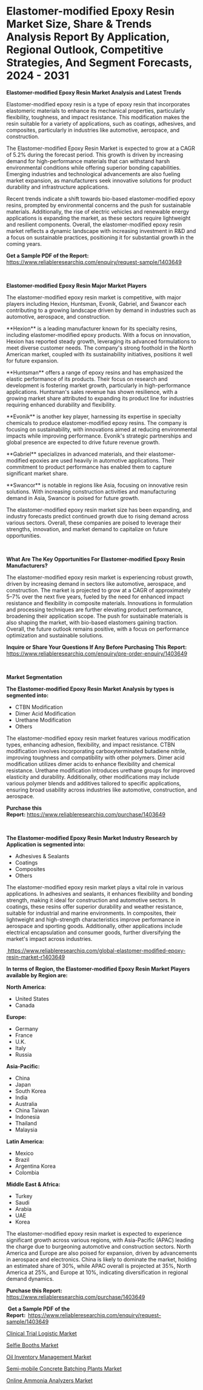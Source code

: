 <p><h1>Elastomer-modified Epoxy Resin Market Size, Share & Trends Analysis Report By Application, Regional Outlook, Competitive Strategies, And Segment Forecasts, 2024 - 2031</h1></p><p><strong>Elastomer-modified Epoxy Resin Market Analysis and Latest Trends</strong></p>
<p><p>Elastomer-modified epoxy resin is a type of epoxy resin that incorporates elastomeric materials to enhance its mechanical properties, particularly flexibility, toughness, and impact resistance. This modification makes the resin suitable for a variety of applications, such as coatings, adhesives, and composites, particularly in industries like automotive, aerospace, and construction.</p><p>The Elastomer-modified Epoxy Resin Market is expected to grow at a CAGR of 5.2% during the forecast period. This growth is driven by increasing demand for high-performance materials that can withstand harsh environmental conditions while offering superior bonding capabilities. Emerging industries and technological advancements are also fueling market expansion, as manufacturers seek innovative solutions for product durability and infrastructure applications.</p><p>Recent trends indicate a shift towards bio-based elastomer-modified epoxy resins, prompted by environmental concerns and the push for sustainable materials. Additionally, the rise of electric vehicles and renewable energy applications is expanding the market, as these sectors require lightweight and resilient components. Overall, the elastomer-modified epoxy resin market reflects a dynamic landscape with increasing investment in R&D and a focus on sustainable practices, positioning it for substantial growth in the coming years.</p></p>
<p><strong>Get a Sample PDF of the Report:&nbsp;</strong> <a href="https://www.reliableresearchiq.com/enquiry/request-sample/1403649?utm_campaign=1094&utm_medium=2&utm_source=Github&utm_content=ia&utm_term=23102024&utm_id=elastomer-modified-epoxy-resin">https://www.reliableresearchiq.com/enquiry/request-sample/1403649</a></p>
<p>&nbsp;</p>
<p><strong>Elastomer-modified Epoxy Resin Major Market Players</strong></p>
<p><p>The elastomer-modified epoxy resin market is competitive, with major players including Hexion, Huntsman, Evonik, Gabriel, and Swancor each contributing to a growing landscape driven by demand in industries such as automotive, aerospace, and construction.</p><p>**Hexion** is a leading manufacturer known for its specialty resins, including elastomer-modified epoxy products. With a focus on innovation, Hexion has reported steady growth, leveraging its advanced formulations to meet diverse customer needs. The company's strong foothold in the North American market, coupled with its sustainability initiatives, positions it well for future expansion.</p><p>**Huntsman** offers a range of epoxy resins and has emphasized the elastic performance of its products. Their focus on research and development is fostering market growth, particularly in high-performance applications. Huntsman's sales revenue has shown resilience, with a growing market share attributed to expanding its product line for industries requiring enhanced durability and flexibility.</p><p>**Evonik** is another key player, harnessing its expertise in specialty chemicals to produce elastomer-modified epoxy resins. The company is focusing on sustainability, with innovations aimed at reducing environmental impacts while improving performance. Evonik's strategic partnerships and global presence are expected to drive future revenue growth.</p><p>**Gabriel** specializes in advanced materials, and their elastomer-modified epoxies are used heavily in automotive applications. Their commitment to product performance has enabled them to capture significant market share.</p><p>**Swancor** is notable in regions like Asia, focusing on innovative resin solutions. With increasing construction activities and manufacturing demand in Asia, Swancor is poised for future growth.</p><p>The elastomer-modified epoxy resin market size has been expanding, and industry forecasts predict continued growth due to rising demand across various sectors. Overall, these companies are poised to leverage their strengths, innovation, and market demand to capitalize on future opportunities.</p></p>
<p>&nbsp;</p>
<p><strong>What Are The Key Opportunities For Elastomer-modified Epoxy Resin Manufacturers?</strong></p>
<p><p>The elastomer-modified epoxy resin market is experiencing robust growth, driven by increasing demand in sectors like automotive, aerospace, and construction. The market is projected to grow at a CAGR of approximately 5–7% over the next five years, fueled by the need for enhanced impact resistance and flexibility in composite materials. Innovations in formulation and processing techniques are further elevating product performance, broadening their application scope. The push for sustainable materials is also shaping the market, with bio-based elastomers gaining traction. Overall, the future outlook remains positive, with a focus on performance optimization and sustainable solutions.</p></p>
<p><strong>Inquire or Share Your Questions If Any Before Purchasing This Report:</strong> <a href="https://www.reliableresearchiq.com/enquiry/pre-order-enquiry/1403649?utm_campaign=1094&utm_medium=2&utm_source=Github&utm_content=ia&utm_term=23102024&utm_id=elastomer-modified-epoxy-resin">https://www.reliableresearchiq.com/enquiry/pre-order-enquiry/1403649</a></p>
<p>&nbsp;</p>
<p><strong>Market Segmentation</strong></p>
<p><strong>The Elastomer-modified Epoxy Resin Market Analysis by types is segmented into:</strong></p>
<p><ul><li>CTBN Modification</li><li>Dimer Acid Modification</li><li>Urethane Modification</li><li>Others</li></ul></p>
<p><p>The elastomer-modified epoxy resin market features various modification types, enhancing adhesion, flexibility, and impact resistance. CTBN modification involves incorporating carboxyterminated butadiene nitrile, improving toughness and compatibility with other polymers. Dimer acid modification utilizes dimer acids to enhance flexibility and chemical resistance. Urethane modification introduces urethane groups for improved elasticity and durability. Additionally, other modifications may include various polymer blends and additives tailored to specific applications, ensuring broad usability across industries like automotive, construction, and aerospace.</p></p>
<p><strong>Purchase this Report:&nbsp;</strong><a href="https://www.reliableresearchiq.com/purchase/1403649?utm_campaign=1094&utm_medium=2&utm_source=Github&utm_content=ia&utm_term=23102024&utm_id=elastomer-modified-epoxy-resin">https://www.reliableresearchiq.com/purchase/1403649</a></p>
<p>&nbsp;</p>
<p><strong>The Elastomer-modified Epoxy Resin Market Industry Research by Application is segmented into:</strong></p>
<p><ul><li>Adhesives & Sealants</li><li>Coatings</li><li>Composites</li><li>Others</li></ul></p>
<p><p>The elastomer-modified epoxy resin market plays a vital role in various applications. In adhesives and sealants, it enhances flexibility and bonding strength, making it ideal for construction and automotive sectors. In coatings, these resins offer superior durability and weather resistance, suitable for industrial and marine environments. In composites, their lightweight and high-strength characteristics improve performance in aerospace and sporting goods. Additionally, other applications include electrical encapsulation and consumer goods, further diversifying the market's impact across industries.</p></p>
<p><a href="https://www.reliableresearchiq.com/global-elastomer-modified-epoxy-resin-market-r1403649?utm_campaign=1094&utm_medium=2&utm_source=Github&utm_content=ia&utm_term=23102024&utm_id=elastomer-modified-epoxy-resin">&nbsp;https://www.reliableresearchiq.com/global-elastomer-modified-epoxy-resin-market-r1403649</a></p>
<p><strong>In terms of Region, the Elastomer-modified Epoxy Resin Market Players available by Region are:</strong></p>
<p>
    <p> <strong> North America: </strong>
        <ul>
            <li>United States</li>
            <li>Canada</li>
        </ul>
        </p> 
    <p> <strong> Europe: </strong>
        <ul>
            <li>Germany</li>
            <li>France</li>
            <li>U.K.</li>
            <li>Italy</li>
            <li>Russia</li>
        </ul>
        </p> 
    <p> <strong> Asia-Pacific: </strong>
        <ul>
            <li>China</li>
            <li>Japan</li>
            <li>South Korea</li>
            <li>India</li>
            <li>Australia</li>
            <li>China Taiwan</li>
            <li>Indonesia</li>
            <li>Thailand</li>
            <li>Malaysia</li>
        </ul>
        </p> 
    <p> <strong> Latin America: </strong>
        <ul>
            <li>Mexico</li>
            <li>Brazil</li>
            <li>Argentina Korea</li>
            <li>Colombia</li>
        </ul>
        </p> 
    <p> <strong> Middle East & Africa: </strong>
        <ul>
            <li>Turkey</li>
            <li>Saudi</li>
            <li>Arabia</li>
            <li>UAE</li>
            <li>Korea</li>
        </ul>
    </p>
    </p>
<p><p>The elastomer-modified epoxy resin market is expected to experience significant growth across various regions, with Asia-Pacific (APAC) leading the charge due to burgeoning automotive and construction sectors. North America and Europe are also poised for expansion, driven by advancements in aerospace and electronics. China is likely to dominate the market, holding an estimated share of 30%, while APAC overall is projected at 35%, North America at 25%, and Europe at 10%, indicating diversification in regional demand dynamics.</p></p>
<p><strong>Purchase this Report: </strong><a href="https://www.reliableresearchiq.com/purchase/1403649?utm_campaign=1094&utm_medium=2&utm_source=Github&utm_content=ia&utm_term=23102024&utm_id=elastomer-modified-epoxy-resin">https://www.reliableresearchiq.com/purchase/1403649</a></p>
<p>&nbsp;<strong>Get a Sample PDF of the Report:&nbsp;&nbsp;</strong><a href="https://www.reliableresearchiq.com/enquiry/request-sample/1403649?utm_campaign=1094&utm_medium=2&utm_source=Github&utm_content=ia&utm_term=23102024&utm_id=elastomer-modified-epoxy-resin">https://www.reliableresearchiq.com/enquiry/request-sample/1403649</a></p>
<p><strong></strong></p>
<p><p><a href="https://www.linkedin.com/pulse/clinical-trial-logistic-market-global-analysis-trends-forecasts-gtwwc?utm_campaign=1094&utm_medium=2&utm_source=Github&utm_content=ia&utm_term=23102024&utm_id=elastomer-modified-epoxy-resin">Clinical Trial Logistic Market</a></p><p><a href="https://issuu.com/reportprime-2/docs/selfie-booths-market-size-2030.pptx_34169e584e0c09?utm_campaign=1094&utm_medium=2&utm_source=Github&utm_content=ia&utm_term=23102024&utm_id=elastomer-modified-epoxy-resin">Selfie Booths Market</a></p><p><a href="https://www.linkedin.com/pulse/oil-inventory-management-market-size-growth-trends-statistics-ncdic?utm_campaign=1094&utm_medium=2&utm_source=Github&utm_content=ia&utm_term=23102024&utm_id=elastomer-modified-epoxy-resin">Oil Inventory Management Market</a></p><p><a href="https://github.com/quannafeagen6eh/Market-Research-Report-List-1/blob/main/semi-mobile-concrete-batching-plants-market.md?utm_campaign=1094&utm_medium=2&utm_source=Github&utm_content=ia&utm_term=23102024&utm_id=elastomer-modified-epoxy-resin">Semi-mobile Concrete Batching Plants Market</a></p><p><a href="https://issuu.com/reportprime-2/docs/online-ammonia-analyzers-market-siz_87797f44a4631b?utm_campaign=1094&utm_medium=2&utm_source=Github&utm_content=ia&utm_term=23102024&utm_id=elastomer-modified-epoxy-resin">Online Ammonia Analyzers Market</a></p></p>